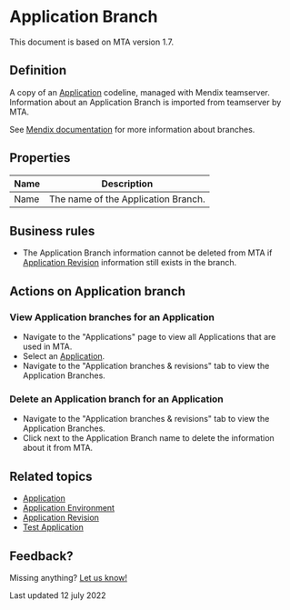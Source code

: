 # Application Branch

This document is based on MTA version 1.7.

## Definition

A copy of an [Application](application) codeline, managed with Mendix teamserver. Information about an Application Branch is imported from teamserver by MTA. 

See [Mendix documentation](https://docs.mendix.com) for more information about branches. 

## Properties
| Name | Description |
| ----------- | ----------- |
| Name | The name of the Application Branch. |

## Business rules

- The Application Branch information cannot be deleted from MTA if [Application Revision](application-revision) information still exists in the branch.

## Actions on Application branch

### View Application branches for an Application
- Navigate to the "Applications" page to view all Applications that are used in MTA.
- Select an [Application](application).
- Navigate to the "Application branches & revisions" tab to view the Application Branches.

### Delete an Application branch for an Application
- Navigate to the "Application branches & revisions" tab to view the Application Branches.
- Click <i class="fas fa-trash-alt"></i> next to the Application Branch name to delete the information about it from MTA.

## Related topics
- [Application](application)
- [Application Environment](application-environment)
- [Application Revision](application-revision)
- [Test Application](test-application)

## Feedback?
Missing anything? [Let us know!](mailto:support@menditect.com)

Last updated 12 july 2022
